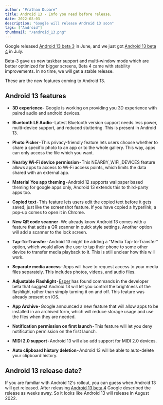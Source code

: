 ```yaml
---
author: "Pratham Dupare"
title: Android 13 - Info you need before release.
date: 2022-08-03
description: "Google will release Android 13 soon"
tags: ["Android"]
thumbnail: "/android_13.png"
---
```


Google released [Android 13 beta 3](https://www.tomsguide.com/news/android-13-beta-3-has-arrived-heres-whats-new) in June, and we just got [Android 13 beta 4](https://www.tomsguide.com/news/android-13s-final-beta-is-here-and-the-official-release-is-weeks-away) in July.

Beta-3 gave us new taskbar support and multi-window mode which are better optimized for bigger screens, Beta 4 came with stability improvements.
In no time, we will get a stable release.

These are the new features coming to Android 13.

## Android 13 features

- **3D experience**- Google is working on providing you 3D experience with paired audio and android devices.

- **Bluetooth LE Audio** - Latest Bluetooth version support needs less power, multi-device support, and reduced stuttering. This is present in Android 13.

- **Photo Picker** - This privacy-friendly feature lets users choose whether to share a specific photo to an app or to the whole gallery. This way, apps can only access the file which you want.

- **Nearby Wi-Fi device permission** - This NEARBY_WIFI_DEVICES feature allows apps to access to Wi-Fi access points, which limits the data shared with an external app.

- **Material You app theming** - Android 12 supports wallpaper based theming for google apps only, Android 13 extends this to third-party apps too.
- **Copied text** - This feature lets users edit the copied text before it gets saved, just like the screenshot feature. If you have copied a hyperlink, a pop-up comes to open it in Chrome.

- **New QR code scanner** - We already know Android 13 comes with a feature that adds a QR scanner in quick style settings. Another option will add a scanner to the lock screen.

- **Tap-To-Transfer** - Android 13 might be adding a "Media Tap-to-Transfer" option, which would allow the user to tap their phone to some other device to transfer media playback to it. This is still unclear how this will work.

- **Separate media access** - Apps will have to request access to your media files separately. This includes photos, videos, and audio files.

- **Adjustable Flashlight** - [Esper](https://blog.esper.io/android-13-flashlight-brightness-control/) has found commands in the developer beta that suggest Android 13 will let you control the brightness of the flashlight rather than simply turning it on and off. This feature was already present on iOS.

- **App Archive** - Google announced a new feature that will allow apps to be installed in an archived form, which will reduce storage usage and use the files when they are needed.

- **Notification permission on first launch** - This feature will let you deny notification permission on the first launch.

- **MIDI 2.0 support** - Android 13 will also add support for MIDI 2.0 devices.

- **Auto clipboard history deletion** - Android 13 will be able to auto-delete your clipboard history.

## Android 13 release date?

If you are familiar with Android 12's rollout, you can guess when Android 13 will get released.
After releasing [Android 13 beta 4](https://www.tomsguide.com/news/android-13s-final-beta-is-here-and-the-official-release-is-weeks-away) Google described the release as weeks away. So it looks like Android 13 will release in August 2022.


